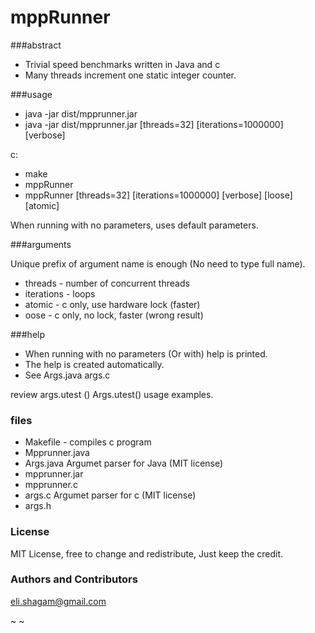 # mppRunner

###abstract

* Trivial speed benchmarks written in Java and c
* Many threads increment one static integer counter.

###usage

* java -jar dist/mpprunner.jar</li>
* java -jar dist/mpprunner.jar   [threads=32]  [iterations=1000000]  [verbose]</li>

c:

* make
* mppRunner
* mppRunner [threads=32]  [iterations=1000000]  [verbose] [loose] [atomic]

When running with no parameters, uses default parameters.


###arguments

Unique prefix of argument name is enough (No need to type full name).


* threads     - number of concurrent threads</li>
* iterations - loops</li>
* atomic     - c only, use hardware lock (faster)</li>
* oose      - c only, no lock, faster (wrong result)</li>

###help

* When running with no parameters (Or with) help is printed.
* The help is created automatically.
* See Args.java args.c

review  args.utest ()   Args.utest()  usage examples.

### files

<ul>
<li>Makefile -  compiles c program</li>
<li>Mpprunner.java</li>
<li>Args.java             Argumet parser for Java (MIT license)</li>
<li>mpprunner.jar</li>
<li>mpprunner.c</li>
<li>args.c                Argumet parser for c (MIT license)</li>
<li>args.h</li>
</ul>

### License

MIT License, free to change and redistribute, Just keep the credit.

<h3>
<a id="authors-and-contributors" class="anchor" href="#authors-and-contributors" aria-hidden="true"><span aria-hidden="true" class="octicon octicon-link"></span></a>Authors and Contributors</h3>

<p><a href="mailto:eli.shagam@gmail.com">eli.shagam@gmail.com</a></p>
~                                                                                      
~       
